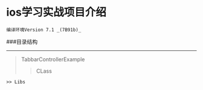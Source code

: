 # ios学习实战项目介绍
    编译环境Version 7.1 _(7B91b)_
    
###目录结构

***
> TabbarControllerExample
>> CLass
    
    >> Libs
      

